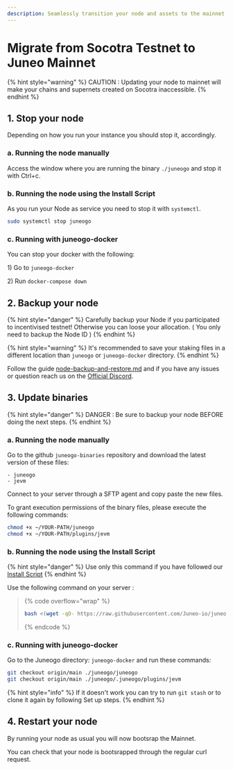 ```yaml
---
description: Seamlessly transition your node and assets to the mainnet
---
```


# Migrate from Socotra Testnet to Juneo Mainnet

{% hint style="warning" %}
CAUTION : Updating your node to mainnet will make your chains and supernets created on Socotra inaccessible.
{% endhint %}

## 1. Stop your node

Depending on how you run your instance you should stop it, accordingly.&#x20;

### a. Running the node manually

Access the window where you are running the binary `./juneogo` and stop it with Ctrl+c.

### b. Running the node using the Install Script

As you run your Node as service you need to stop it with `systemctl`.

```sh
sudo systemctl stop juneogo
```

### c. Running with juneogo-docker

You can stop your docker with the following:&#x20;

1\) Go to `juneogo-docker`

2\) Run `docker-compose down`

## 2. Backup your node

{% hint style="danger" %}
Carefully backup your Node if you participated to incentivised testnet! Otherwise you can loose your allocation. ( You only need to backup the Node ID )
{% endhint %}

{% hint style="warning" %}
It's recommended to save your staking files in a different location than `juneogo` or `juneogo-docker` directory.
{% endhint %}

Follow the guide [node-backup-and-restore.md](node-backup-and-restore.md "mention") and if you have any issues or question reach us on the [Official Discord](https://discord.com/invite/juneo).

## 3. Update binaries

{% hint style="danger" %}
DANGER : Be sure to backup your node BEFORE doing the next steps.&#x20;
{% endhint %}

### a. Running the node manually

Go to the github `juneogo-binaries` repository and download the latest version of these files:&#x20;

```
- juneogo
- jevm
```

Connect to your server through a SFTP agent and copy paste the new files.

To grant execution permissions of the binary files, please execute the following commands:

```bash
chmod +x ~/YOUR-PATH/juneogo
chmod +x ~/YOUR-PATH/plugins/jevm
```

### b. Running the node using the Install Script

{% hint style="danger" %}
Use only this command if you have followed our [Install Script](migrate-from-socotra-testnet-to-juneo-mainnet.md#b.-running-the-node-using-the-install-script)
{% endhint %}

Use the following command on your server :&#x20;

> {% code overflow="wrap" %}
> ```bash
> bash <(wget -qO- https://raw.githubusercontent.com/Juneo-io/juneogo-binaries/main/update.sh)
> ```
> {% endcode %}

### c. Running with juneogo-docker

Go to the Juneogo directory: `juneogo-docker` and run these commands:

```bash
git checkout origin/main ./juneogo/juneogo
git checkout origin/main ./juneogo/.juneogo/plugins/jevm
```

{% hint style="info" %}
If it doesn't work you can try to run `git stash` or to clone it again by following Set up steps.&#x20;
{% endhint %}

## 4. Restart your node

By running your node as usual you will now bootsrap the Mainnet.

You can check that your node is bootsrapped through the regular curl request.&#x20;
